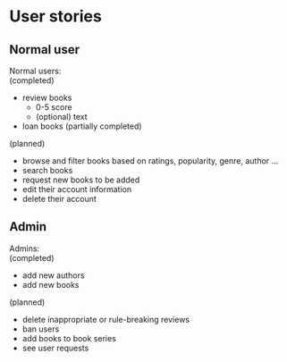# User stories
## Normal user
Normal users:  
(completed)
* review books
  * 0-5 score
  * (optional) text
* loan books (partially completed)  

(planned)  
* browse and filter books based on ratings, popularity, genre, author ...  
* search books  
* request new books to be added
* edit their account information
* delete their account



## Admin
Admins:  
(completed)  
* add new authors
* add new books

(planned)
* delete inappropriate or rule-breaking reviews
* ban users
* add books to book series
* see user requests
